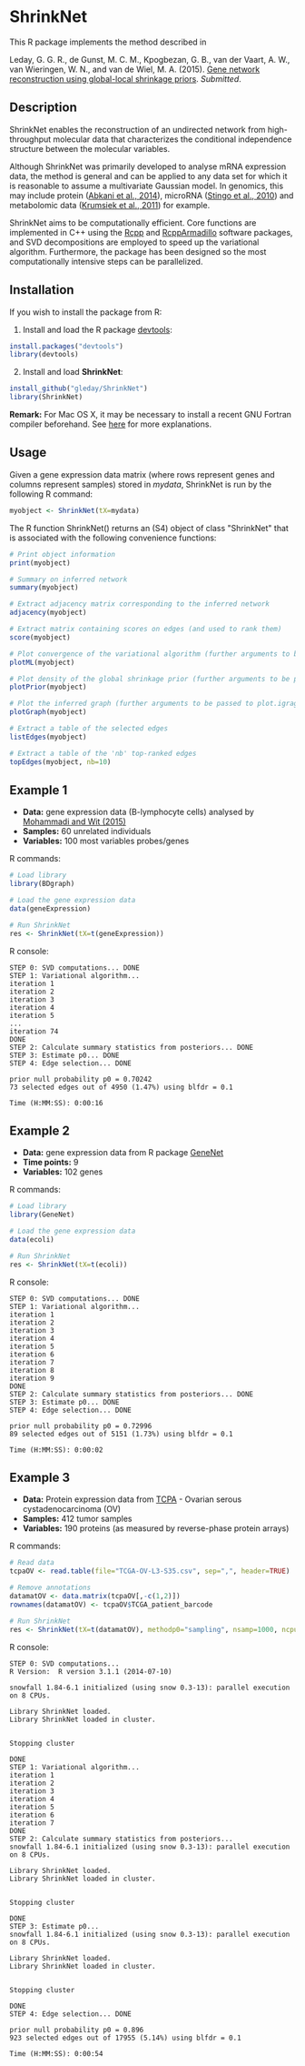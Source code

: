 # ShrinkNet

This R package implements the method described in

Leday, G. G. R., de Gunst, M. C. M., Kpogbezan, G. B., van der Vaart, A. W., van Wieringen, W. N., and van de Wiel, M. A. (2015).
[Gene network reconstruction using global-local shrinkage priors](http://arxiv.org/abs/1510.03771). *Submitted*.

## Description

ShrinkNet enables the reconstruction of an undirected network from high-throughput molecular data that characterizes the conditional independence structure between the molecular variables.

Although ShrinkNet was primarily developed to analyse mRNA expression data, the method is general and can be applied to any data set for which it is reasonable to assume a multivariate Gaussian model. In genomics, this may include protein ([Abkani et al., 2014](http://dx.doi.org/10.1038/ncomms4887)), microRNA ([Stingo et al., 2010](http://projecteuclid.org/euclid.aoas/1294167808)) and metabolomic data ([Krumsiek et al., 2011](http://www.biomedcentral.com/1752-0509/5/21)) for example.

ShrinkNet aims to be computationally efficient. Core functions are implemented in C++ using the [Rcpp](https://cran.r-project.org/web/packages/Rcpp/index.html) and [RcppArmadillo](https://cran.r-project.org/web/packages/RcppArmadillo/index.html) software packages, and SVD decompositions are employed to speed up the variational algorithm. Furthermore, the package has been designed so the most computationally intensive steps can be parallelized.


## Installation

If you wish to install the package from R:

1) Install and load the R package [devtools](https://cran.r-project.org/web/packages/devtools/index.html):
```R
install.packages("devtools")
library(devtools)
```
2) Install and load **ShrinkNet**:
```R
install_github("gleday/ShrinkNet")
library(ShrinkNet)
```

**Remark:** For Mac OS X, it may be necessary to install a recent GNU Fortran compiler beforehand. See [here](http://thecoatlessprofessor.com/programming/rcpp-rcpparmadillo-and-os-x-mavericks-lgfortran-and-lquadmath-error/) for more explanations.

## Usage

Given a gene expression data matrix (where rows represent genes and columns represent samples) stored in *mydata*, ShrinkNet is run by the following R command:
```R
myobject <- ShrinkNet(tX=mydata)
```

The R function ShrinkNet() returns an (S4) object of class "ShrinkNet" that is associated with the following convenience functions:

```R
# Print object information
print(myobject)

# Summary on inferred network
summary(myobject)

# Extract adjacency matrix corresponding to the inferred network
adjacency(myobject)

# Extract matrix containing scores on edges (and used to rank them)
score(myobject)

# Plot convergence of the variational algorithm (further arguments to be passed to plot())
plotML(myobject)

# Plot density of the global shrinkage prior (further arguments to be passed to plot())
plotPrior(myobject)

# Plot the inferred graph (further arguments to be passed to plot.igragh())
plotGraph(myobject)

# Extract a table of the selected edges
listEdges(myobject)

# Extract a table of the 'nb' top-ranked edges
topEdges(myobject, nb=10)
```


## Example 1

- **Data:** gene expression data (B-lymphocyte cells) analysed by [Mohammadi and Wit (2015)](http://projecteuclid.org/euclid.ba/1422468425)
- **Samples:** 60 unrelated individuals
- **Variables:** 100 most variables probes/genes

R commands:

```R
# Load library
library(BDgraph)

# Load the gene expression data
data(geneExpression)

# Run ShrinkNet
res <- ShrinkNet(tX=t(geneExpression))
```

R console:

```
STEP 0: SVD computations... DONE
STEP 1: Variational algorithm...
iteration 1
iteration 2
iteration 3
iteration 4
iteration 5
...
iteration 74
DONE
STEP 2: Calculate summary statistics from posteriors... DONE
STEP 3: Estimate p0... DONE
STEP 4: Edge selection... DONE

prior null probability p0 = 0.70242 
73 selected edges out of 4950 (1.47%) using blfdr = 0.1

Time (H:MM:SS): 0:00:16
```



## Example 2

- **Data:** gene expression data from R package [GeneNet](https://cran.r-project.org/web/packages/GeneNet/index.html)
- **Time points:** 9
- **Variables:** 102 genes

R commands:

```R
# Load library
library(GeneNet)

# Load the gene expression data
data(ecoli)

# Run ShrinkNet
res <- ShrinkNet(tX=t(ecoli))
```

R console:

```
STEP 0: SVD computations... DONE
STEP 1: Variational algorithm...
iteration 1
iteration 2
iteration 3
iteration 4
iteration 5
iteration 6
iteration 7
iteration 8
iteration 9
DONE
STEP 2: Calculate summary statistics from posteriors... DONE
STEP 3: Estimate p0... DONE
STEP 4: Edge selection... DONE

prior null probability p0 = 0.72996 
89 selected edges out of 5151 (1.73%) using blfdr = 0.1

Time (H:MM:SS): 0:00:02
```


## Example 3

- **Data:** Protein expression data from [TCPA](http://app1.bioinformatics.mdanderson.org/tcpa/_design/basic/index.html) - Ovarian serous cystadenocarcinoma (OV)
- **Samples:** 412 tumor samples
- **Variables:** 190 proteins (as measured by reverse-phase protein arrays)

R commands:

```R
# Read data
tcpaOV <- read.table(file="TCGA-OV-L3-S35.csv", sep=",", header=TRUE)

# Remove annotations
datamatOV <- data.matrix(tcpaOV[,-c(1,2)])
rownames(datamatOV) <- tcpaOV$TCGA_patient_barcode

# Run ShrinkNet
res <- ShrinkNet(tX=t(datamatOV), methodp0="sampling", nsamp=1000, ncpus=8)
```

R console:

```
STEP 0: SVD computations... 
R Version:  R version 3.1.1 (2014-07-10) 

snowfall 1.84-6.1 initialized (using snow 0.3-13): parallel execution on 8 CPUs.

Library ShrinkNet loaded.
Library ShrinkNet loaded in cluster.


Stopping cluster

DONE
STEP 1: Variational algorithm...
iteration 1
iteration 2
iteration 3
iteration 4
iteration 5
iteration 6
iteration 7
DONE
STEP 2: Calculate summary statistics from posteriors... 
snowfall 1.84-6.1 initialized (using snow 0.3-13): parallel execution on 8 CPUs.

Library ShrinkNet loaded.
Library ShrinkNet loaded in cluster.


Stopping cluster

DONE
STEP 3: Estimate p0... 
snowfall 1.84-6.1 initialized (using snow 0.3-13): parallel execution on 8 CPUs.

Library ShrinkNet loaded.
Library ShrinkNet loaded in cluster.


Stopping cluster

DONE
STEP 4: Edge selection... DONE

prior null probability p0 = 0.896 
923 selected edges out of 17955 (5.14%) using blfdr = 0.1

Time (H:MM:SS): 0:00:54
```

